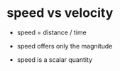 # speed vs velocity


- speed = distance / time

- speed offers only the magnitude
- speed is a scalar quantity


